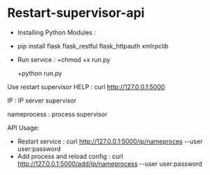 # Restart-supervisor-api 
- Installing Python Modules : 
+ pip install flask flask_restful flask_httpauth xmlrpclib
- Run service : 
  +chmod +x run.py 

  +python run.py

Use restart supervisor
HELP : curl http://127.0.0.1:5000

IP : IP server supervisor

nameprocess : process supervisor

API Usage:
- Restart service :   curl http://127.0.0.1:5000/ip/nameproces --user user:password
- Add process and reload config : curl http://127.0.0.1:5000/add/ip/nameprocess --user user:password
